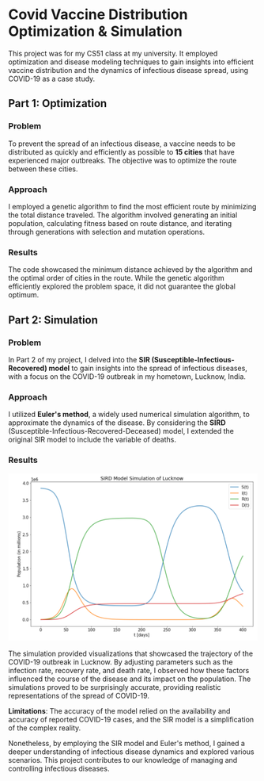 # Covid Vaccine Distribution Optimization & Simulation

This project was for my CS51 class at my university. It employed optimization and disease modeling techniques to gain insights into efficient vaccine distribution and the dynamics of infectious disease spread, using COVID-19 as a case study.

## Part 1: Optimization

### Problem
To prevent the spread of an infectious disease, a vaccine needs to be distributed as quickly and efficiently as possible to **15 cities** that have experienced major outbreaks. The objective was to optimize the route between these cities.

### Approach
I employed a genetic algorithm to find the most efficient route by minimizing the total distance traveled. The algorithm involved generating an initial population, calculating fitness based on route distance, and iterating through generations with selection and mutation operations.

### Results
The code showcased the minimum distance achieved by the algorithm and the optimal order of cities in the route. While the genetic algorithm efficiently explored the problem space, it did not guarantee the global optimum.

## Part 2: Simulation

### Problem
In Part 2 of my project, I delved into the **SIR (Susceptible-Infectious-Recovered) model** to gain insights into the spread of infectious diseases, with a focus on the COVID-19 outbreak in my hometown, Lucknow, India.

### Approach
I utilized **Euler's method**, a widely used numerical simulation algorithm, to approximate the dynamics of the disease. By considering the **SIRD** (Susceptible-Infectious-Recovered-Deceased) model, I extended the original SIR model to include the variable of deaths.

### Results
![](https://github.com/yashvardhansharmaa/covid-simulation/blob/main/covid-simulation.png)

The simulation provided visualizations that showcased the trajectory of the COVID-19 outbreak in Lucknow. By adjusting parameters such as the infection rate, recovery rate, and death rate, I observed how these factors influenced the course of the disease and its impact on the population. The simulations proved to be surprisingly accurate, providing realistic representations of the spread of COVID-19.

**Limitations**: The accuracy of the model relied on the availability and accuracy of reported COVID-19 cases, and the SIR model is a simplification of the complex reality.

Nonetheless, by employing the SIR model and Euler's method, I gained a deeper understanding of infectious disease dynamics and explored various scenarios. This project contributes to our knowledge of managing and controlling infectious diseases.
